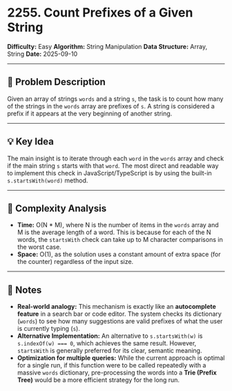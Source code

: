 # 2255. Count Prefixes of a Given String

**Difficulty:** Easy
**Algorithm:** String Manipulation
**Data Structure:** Array, String
**Date:** 2025-09-10

---

## 📝 Problem Description
Given an array of strings `words` and a string `s`, the task is to count how many of the strings in the `words` array are prefixes of `s`. A string is considered a prefix if it appears at the very beginning of another string.

---

## 💡 Key Idea
The main insight is to iterate through each `word` in the `words` array and check if the main string `s` starts with that `word`. The most direct and readable way to implement this check in JavaScript/TypeScript is by using the built-in `s.startsWith(word)` method.

---

## 🧮 Complexity Analysis
- **Time:** O(N * M), where N is the number of items in the `words` array and M is the average length of a word. This is because for each of the N words, the `startsWith` check can take up to M character comparisons in the worst case.
- **Space:** O(1), as the solution uses a constant amount of extra space (for the counter) regardless of the input size.

---

## 📖 Notes
- **Real-world analogy:** This mechanism is exactly like an **autocomplete feature** in a search bar or code editor. The system checks its dictionary (`words`) to see how many suggestions are valid prefixes of what the user is currently typing (`s`).
- **Alternative Implementation:** An alternative to `s.startsWith(w)` is `s.indexOf(w) === 0`, which achieves the same result. However, `startsWith` is generally preferred for its clear, semantic meaning.
- **Optimization for multiple queries:** While the current approach is optimal for a single run, if this function were to be called repeatedly with a massive `words` dictionary, pre-processing the words into a **Trie (Prefix Tree)** would be a more efficient strategy for the long run.
